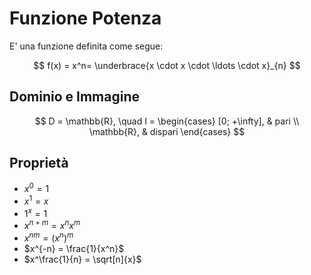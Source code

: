 # Funzione Potenza
E' una funzione definita come segue:

$$
f(x) = x^n= \underbrace{x \cdot x \cdot \ldots \cdot x}_{n}
$$

## Dominio e Immagine

$$
D = \mathbb{R}, \quad 
I = 
\begin{cases} 
    [0; +\infty], & pari \\ 
    \mathbb{R}, & dispari
\end{cases}
$$

## Proprietà
- $x^0 = 1$
- $x^1 = x$
- $1^x = 1$
- $x^{n+m} = x^nx^m$
- $x^{nm} = (x^n)^m$
- $x^{-n} = \frac{1}{x^n}$
- $x^\frac{1}{n} = \sqrt[n]{x}$

